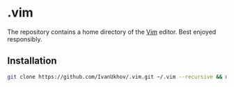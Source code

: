 # .vim

The repository contains a home directory of the [Vim][1] editor. Best enjoyed
responsibly.

## Installation

```bash
git clone https://github.com/IvanUkhov/.vim.git ~/.vim --recursive && make -C ~/.vim
```

[1]: http://www.vim.org
